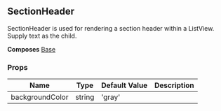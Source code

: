 ## SectionHeader 
 
SectionHeader is used for rendering a section header within a ListView.
Supply text as the child.
 
 __Composes__ [Base](Base.md) 


 ### Props
Name | Type | Default Value | Description
--- | --- | --- | --- 
backgroundColor | string  | 'gray' | 
 
